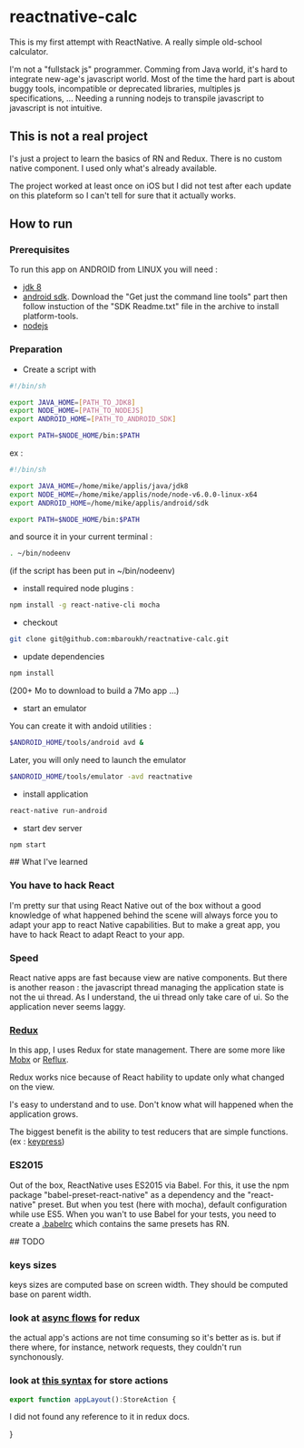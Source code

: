 # reactnative-calc

This is my first attempt with ReactNative.
A really simple old-school calculator.

I'm not a "fullstack js" programmer.
Comming from Java world, it's hard to integrate new-age's javascript world.
Most of the time the hard part is about buggy tools, incompatible or deprecated libraries, multiples js specifications, ...
Needing a running nodejs to transpile javascript to javascript is not intuitive.

## This is not a real project

I's just a project to learn the basics of RN and Redux.
There is no custom native component.
I used only what's already available.

The project worked at least once on iOS but I did not test after each update on this plateform
so I can't tell for sure that it actually works.


## How to run

### Prerequisites

To run this app on ANDROID from LINUX you will need :
- [jdk 8](http://www.oracle.com/technetwork/java/javase/downloads/index.html)
- [android sdk](http://developer.android.com/sdk/index.html#downloads). Download the "Get just the command line tools" part then follow instuction of the "SDK Readme.txt" file in the archive to install platform-tools.
- [nodejs](https://nodejs.org/en/download/current/)

### Preparation

* Create a script with
```bash
#!/bin/sh

export JAVA_HOME=[PATH_TO_JDK8]
export NODE_HOME=[PATH_TO_NODEJS]
export ANDROID_HOME=[PATH_TO_ANDROID_SDK]

export PATH=$NODE_HOME/bin:$PATH
```
ex :
```bash
#!/bin/sh

export JAVA_HOME=/home/mike/applis/java/jdk8
export NODE_HOME=/home/mike/applis/node/node-v6.0.0-linux-x64
export ANDROID_HOME=/home/mike/applis/android/sdk

export PATH=$NODE_HOME/bin:$PATH
```

and source it in your current terminal :
```bash
. ~/bin/nodeenv
```

(if the script has been put in ~/bin/nodeenv)

* install required node plugins :

```bash
npm install -g react-native-cli mocha
```

* checkout
```bash
git clone git@github.com:mbaroukh/reactnative-calc.git
```

* update dependencies

```bash
npm install
```
(200+ Mo to download to build a 7Mo app ...)

* start an emulator

You can create it with andoid utilities :
```bash
$ANDROID_HOME/tools/android avd &
```
Later, you will only need to launch the emulator
```bash
$ANDROID_HOME/tools/emulator -avd reactnative
```

* install application
```bash
react-native run-android
```

* start dev server
```bash
npm start
```

## What I've learned

### You have to hack React

I'm pretty sur that using React Native out of the box without a good knowledge of
what happened behind the scene will always force you to adapt your app to react Native
capabilities.
But to make a great app, you have to hack React to adapt React to your app.

### Speed

React native apps are fast because view are native components.
But there is another reason : the javascript thread managing the
application state is not the ui thread. As I understand, the ui thread
only take care of ui. So the application never seems laggy.


### [Redux](http://redux.js.org/index.html)

In this app, I uses Redux for state management.
There are some more like [Mobx](http://mobxjs.github.io/mobx/) or [Reflux](https://github.com/reflux/refluxjs).

Redux works nice because of React hability to update only what changed on the view.

I's easy to understand and to use.
Don't know what will happened when the application grows.

The biggest benefit is the ability to test reducers that are simple functions.
(ex : [keypress](blob/master/app/reducers/keypress.js))


### ES2015

Out of the box, ReactNative uses ES2015 via Babel.
For this, it use the npm package "babel-preset-react-native" as a dependency and the "react-native" preset.
But when you test (here with mocha), default configuration while use ES5.
When you wan't to use Babel for your tests, you need to create a [.babelrc](blob/master/.babelrc) which contains the same presets has RN.



## TODO

### keys sizes

keys sizes are computed base on screen width.
They should be computed base on parent width.

### look at [async flows](http://redux.js.org/docs/advanced/AsyncFlow.html) for redux

the actual app's actions are not time consuming so it's better as is.
but if there where, for instance, network requests, they couldn't run synchonously.

### look at [this syntax](https://corbt.com/posts/2016/03/16/detecting-orientation-in-react-native.html) for store actions

```javascript
export function appLayout():StoreAction {
```

I did not found any reference to it in redux docs.

}

